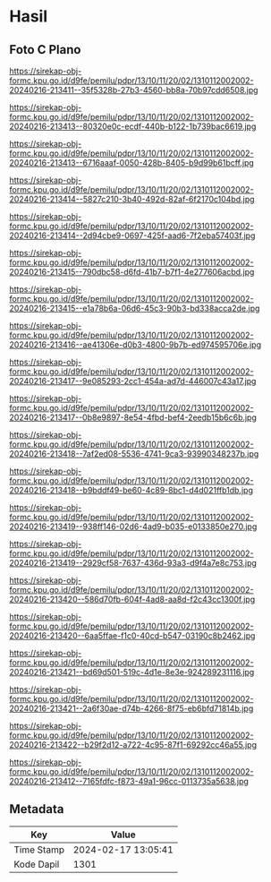 # Hasil

## Foto C Plano

https://sirekap-obj-formc.kpu.go.id/d9fe/pemilu/pdpr/13/10/11/20/02/1310112002002-20240216-213411--35f5328b-27b3-4560-bb8a-70b97cdd6508.jpg

https://sirekap-obj-formc.kpu.go.id/d9fe/pemilu/pdpr/13/10/11/20/02/1310112002002-20240216-213413--80320e0c-ecdf-440b-b122-1b739bac6619.jpg

https://sirekap-obj-formc.kpu.go.id/d9fe/pemilu/pdpr/13/10/11/20/02/1310112002002-20240216-213413--6716aaaf-0050-428b-8405-b9d99b61bcff.jpg

https://sirekap-obj-formc.kpu.go.id/d9fe/pemilu/pdpr/13/10/11/20/02/1310112002002-20240216-213414--5827c210-3b40-492d-82af-6f2170c104bd.jpg

https://sirekap-obj-formc.kpu.go.id/d9fe/pemilu/pdpr/13/10/11/20/02/1310112002002-20240216-213414--2d94cbe9-0697-425f-aad6-7f2eba57403f.jpg

https://sirekap-obj-formc.kpu.go.id/d9fe/pemilu/pdpr/13/10/11/20/02/1310112002002-20240216-213415--790dbc58-d6fd-41b7-b7f1-4e277606acbd.jpg

https://sirekap-obj-formc.kpu.go.id/d9fe/pemilu/pdpr/13/10/11/20/02/1310112002002-20240216-213415--e1a78b6a-06d6-45c3-90b3-bd338acca2de.jpg

https://sirekap-obj-formc.kpu.go.id/d9fe/pemilu/pdpr/13/10/11/20/02/1310112002002-20240216-213416--ae41306e-d0b3-4800-9b7b-ed974595706e.jpg

https://sirekap-obj-formc.kpu.go.id/d9fe/pemilu/pdpr/13/10/11/20/02/1310112002002-20240216-213417--9e085293-2cc1-454a-ad7d-446007c43a17.jpg

https://sirekap-obj-formc.kpu.go.id/d9fe/pemilu/pdpr/13/10/11/20/02/1310112002002-20240216-213417--0b8e9897-8e54-4fbd-bef4-2eedb15b6c6b.jpg

https://sirekap-obj-formc.kpu.go.id/d9fe/pemilu/pdpr/13/10/11/20/02/1310112002002-20240216-213418--7af2ed08-5536-4741-9ca3-93990348237b.jpg

https://sirekap-obj-formc.kpu.go.id/d9fe/pemilu/pdpr/13/10/11/20/02/1310112002002-20240216-213418--b9bddf49-be60-4c89-8bc1-d4d021ffb1db.jpg

https://sirekap-obj-formc.kpu.go.id/d9fe/pemilu/pdpr/13/10/11/20/02/1310112002002-20240216-213419--938ff146-02d6-4ad9-b035-e0133850e270.jpg

https://sirekap-obj-formc.kpu.go.id/d9fe/pemilu/pdpr/13/10/11/20/02/1310112002002-20240216-213419--2929cf58-7637-436d-93a3-d9f4a7e8c753.jpg

https://sirekap-obj-formc.kpu.go.id/d9fe/pemilu/pdpr/13/10/11/20/02/1310112002002-20240216-213420--586d70fb-604f-4ad8-aa8d-f2c43cc1300f.jpg

https://sirekap-obj-formc.kpu.go.id/d9fe/pemilu/pdpr/13/10/11/20/02/1310112002002-20240216-213420--6aa5ffae-f1c0-40cd-b547-03190c8b2462.jpg

https://sirekap-obj-formc.kpu.go.id/d9fe/pemilu/pdpr/13/10/11/20/02/1310112002002-20240216-213421--bd69d501-519c-4d1e-8e3e-924289231116.jpg

https://sirekap-obj-formc.kpu.go.id/d9fe/pemilu/pdpr/13/10/11/20/02/1310112002002-20240216-213421--2a6f30ae-d74b-4266-8f75-eb6bfd71814b.jpg

https://sirekap-obj-formc.kpu.go.id/d9fe/pemilu/pdpr/13/10/11/20/02/1310112002002-20240216-213422--b29f2d12-a722-4c95-87f1-69292cc46a55.jpg

https://sirekap-obj-formc.kpu.go.id/d9fe/pemilu/pdpr/13/10/11/20/02/1310112002002-20240216-213412--7165fdfc-f873-49a1-96cc-0113735a5638.jpg


## Metadata

| Key        | Value               |
| ---------- | ------------------- |
| Time Stamp | 2024-02-17 13:05:41 |
| Kode Dapil | 1301                |




